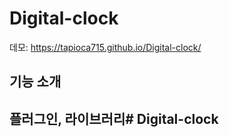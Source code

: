 ﻿# Digital-clock
데모: https://tapioca715.github.io/Digital-clock/
## 기능 소개

## 플러그인, 라이브러리# Digital-clock
